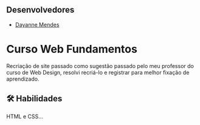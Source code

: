 
## Desenvolvedores

- [Dayanne Mendes](https://github.com/daymendesdev)


# Curso Web Fundamentos

Recriação de site passado como sugestão passado pelo
meu professor do curso de Web Design, resolvi recriá-lo
e registrar para melhor fixação de aprendizado.



## 🛠 Habilidades
HTML e CSS...

